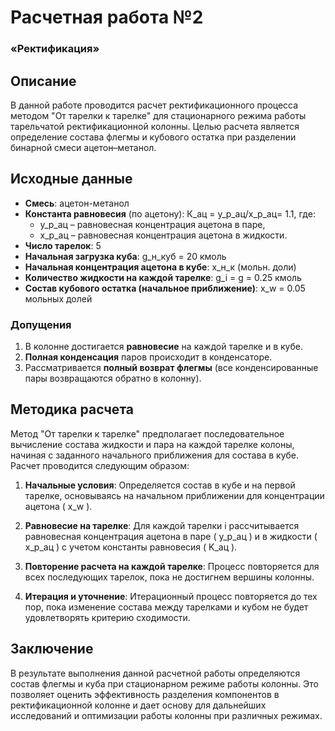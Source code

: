 # Расчетная работа №2
### «Ректификация»

## Описание

В данной работе проводится расчет ректификационного процесса методом "От тарелки к тарелке" для стационарного режима работы тарельчатой ректификационной колонны. Целью расчета является определение состава флегмы и кубового остатка при разделении бинарной смеси ацетон–метанол.

## Исходные данные

- **Смесь**: ацетон-метанол
- **Константа равновесия** (по ацетону): К_ац = y_р_ац/x_р_ац= 1.1, где:
  - y_р_ац – равновесная концентрация ацетона в паре,
  - x_р_ац – равновесная концентрация ацетона в жидкости.
- **Число тарелок**: 5
- **Начальная загрузка куба**: g_н_куб = 20 кмоль
- **Начальная концентрация ацетона в кубе**: x_н_к (мольн. доли)
- **Количество жидкости на каждой тарелке**: g_i = g = 0.25 кмоль
- **Состав кубового остатка (начальное приближение)**: x_w = 0.05 мольных долей

### Допущения

1. В колонне достигается **равновесие** на каждой тарелке и в кубе.
2. **Полная конденсация** паров происходит в конденсаторе.
3. Рассматривается **полный возврат флегмы** (все конденсированные пары возвращаются обратно в колонну).

## Методика расчета

Метод "От тарелки к тарелке" предполагает последовательное вычисление состава жидкости и пара на каждой тарелке колоны, начиная с заданного начального приближения для состава в кубе. Расчет проводится следующим образом:

1. **Начальные условия**: Определяется состав в кубе и на первой тарелке, основываясь на начальном приближении для концентрации ацетона \( x_w \).

2. **Равновесие на тарелке**: Для каждой тарелки i рассчитывается равновесная концентрация ацетона в паре \( y_р_ац \) и в жидкости \( x_р_ац \) с учетом константы равновесия \( K_ац \).

3. **Повторение расчета на каждой тарелке**: Процесс повторяется для всех последующих тарелок, пока не достигнем вершины колонны.

4. **Итерация и уточнение**: Итерационный процесс повторяется до тех пор, пока изменение состава между тарелками и кубом не будет удовлетворять критерию сходимости.

## Заключение

В результате выполнения данной расчетной работы определяются состав флегмы и куба при стационарном режиме работы колонны. Это позволяет оценить эффективность разделения компонентов в ректификационной колонне и дает основу для дальнейших исследований и оптимизации работы колонны при различных режимах.
